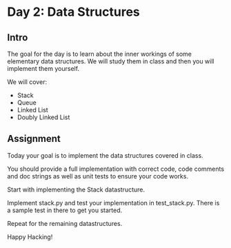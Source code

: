 Day 2: Data Structures
======================


## Intro

The goal for the day is to learn about the inner workings of some elementary data structures. We will study them in class and then you will implement them yourself.

We will cover:

- Stack
- Queue
- Linked List
- Doubly Linked List


## Assignment

Today your goal is to implement the data structures covered in class.

You should provide a full implementation with correct code, code comments and doc strings as well as unit tests to ensure your code works.

Start with implementing the Stack datastructure.

Implement stack.py and test your implementation in test_stack.py. There is a sample test in there to get you started.

Repeat for the remaining datastructures.

Happy Hacking!